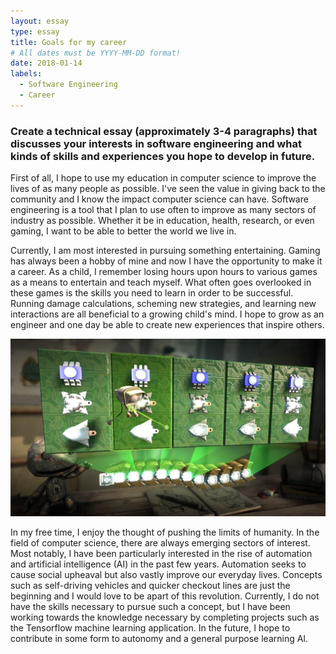 ```yaml
---
layout: essay
type: essay
title: Goals for my career
# All dates must be YYYY-MM-DD format!
date: 2018-01-14
labels:
  - Software Engineering
  - Career
---
```


### Create a technical essay (approximately 3-4 paragraphs) that discusses your interests in software engineering and what kinds of skills and experiences you hope to develop in future.

First of all, I hope to use my education in computer science to improve the lives of as many people as possible. I've seen the value in giving back to the community and I know the impact computer science can have. Software engineering is a tool that I plan to use often to improve as many sectors of industry as possible. Whether it be in education, health, research, or even gaming, I want to be able to better the world we live in.

Currently, I am most interested in pursuing something entertaining. Gaming has always been a hobby of mine and now I have the opportunity to make it a career. As a child, I remember losing hours upon hours to various games as a means to entertain and teach myself. What often goes overlooked in these games is the skills you need to learn in order to be successful. Running damage calculations, scheming new strategies, and learning new interactions are all beneficial to a growing child's mind. I hope to grow as an engineer and one day be able to create new experiences that inspire others.

<img class = "ui image" src="../images/lbp2.jpg" >

In my free time, I enjoy the thought of pushing the limits of humanity. In the field of computer science, there are always emerging sectors of interest. Most notably, I have been particularly interested in the rise of automation and artificial intelligence (AI) in the past few years. Automation seeks to cause social upheaval but also vastly improve our everyday lives. Concepts such as self-driving vehicles and quicker checkout lines are just the beginning and I would love to be apart of this revolution. Currently, I do not have the skills necessary to pursue such a concept, but I have been working towards the knowledge necessary by completing projects such as the Tensorflow machine learning application. In the future, I hope to contribute in some form to autonomy and a general purpose learning AI.
